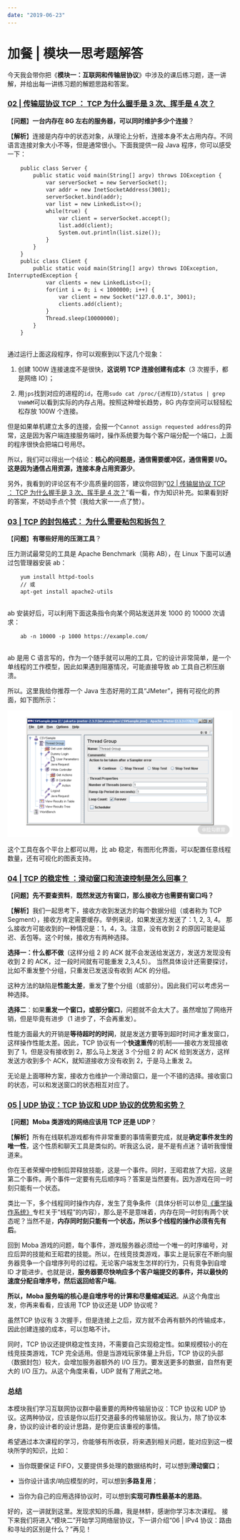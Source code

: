 ```yaml
---
date: "2019-06-23"
---  
```

      
# 加餐 | 模块一思考题解答
今天我会带你把《**模块一：互联网和传输层协议**》中涉及的课后练习题，逐一讲解，并给出每一讲练习题的解题思路和答案。

### [02 | 传输层协议 TCP ： TCP 为什么握手是 3 次、挥手是 4 次？](https://kaiwu.lagou.com/course/courseInfo.htm?courseId=837#/detail/pc?id=7266&fileGuid=xxQTRXtVcqtHK6j8)

【**问题**】**一台内存在 8G 左右的服务器，可以同时维护多少个连接**？

【**解析**】连接是内存中的状态对象，从理论上分析，连接本身不太占用内存。不同语言连接对象大小不等，但是通常很小。下面我提供一段 Java 程序，你可以感受一下：

```
    public class Server {
        public static void main(String[] argv) throws IOException {
            var serverSocket = new ServerSocket();
            var addr = new InetSocketAddress(3001);
            serverSocket.bind(addr);
            var list = new LinkedList<>();
            while(true) {
                var client = serverSocket.accept();
                list.add(client);
                System.out.println(list.size());
            }
        }
    }
    public class Client {
        public static void main(String[] argv) throws IOException, InterruptedException {
            var clients = new LinkedList<>();
            for(int i = 0; i < 1000000; i++) {
                var client = new Socket("127.0.0.1", 3001);
                clients.add(client);
            }
            Thread.sleep(10000000);
        }
    }
    

```

通过运行上面这段程序，你可以观察到以下这几个现象：

1.  创建 100W 连接速度不是很快，**这说明 TCP 连接创建有成本**（3 次握手，都是网络 IO）；

2.  用`jps`找到对应的进程的`id`，在用`sudo cat /proc/{进程ID}/status | grep VmHWM`可以看到实际的内存占用。按照这种增长趋势，8G 内存空间可以轻轻松松存放 100W 个连接。

但是如果单机建立太多的连接，会报一个`Cannot assign requested address`的异常，这是因为客户端连接服务端时，操作系统要为每个客户端分配一个端口，上面的程序很快会把端口号用尽。

所以，我们可以得出一个结论：**核心的问题是，通信需要缓冲区，通信需要 I/O。这是因为通信占用资源，连接本身占用资源少**。

另外，我看到的评论区有不少高质量的回答，建议你回到“[02 | 传输层协议 TCP ： TCP 为什么握手是 3 次、挥手是 4 次？](https://kaiwu.lagou.com/course/courseInfo.htm?courseId=837#/detail/pc?id=7266&fileGuid=xxQTRXtVcqtHK6j8)”看一看，作为知识补充。如果看到好的答案，不妨动手点个赞（我给大家一一点了赞）。

### [03 | TCP 的封包格式： 为什么需要粘包和拆包？](https://kaiwu.lagou.com/course/courseInfo.htm?courseId=837#/detail/pc?id=7267)

【**问题**】**有哪些好用的压测工具**？

压力测试最常见的工具是 Apache Benchmark（简称 AB），在 Linux 下面可以通过包管理器安装 ab：

```
    yum install httpd-tools
    // 或
    apt-get install apache2-utils
    

```

ab 安装好后，可以利用下面这条指令向某个网站发送并发 1000 的 10000 次请求：

```
    ab -n 10000 -p 1000 https://example.com/
    

```

ab 是用 C 语言写的，作为一个随手就可以用的工具，它的设计非常简单，是一个单线程的工作模型，因此如果遇到阻塞情况，可能直接导致 ab 工具自己积压崩溃。

所以。这里我给你推荐一个 Java 生态好用的工具“JMeter”，拥有可视化的界面，如下图所示：

![图片1.png](./httpss0lgstaticcomiimage6M013C0ACioPOWCH3cuACrZdAAa8J-obv7w303.png)

这个工具在各个平台上都可以用，比 ab 稳定，有图形化界面，可以配置任意线程数量，还有可视化的图表支持。

### [04 | TCP 的稳定性 ：滑动窗口和流速控制是怎么回事？](https://kaiwu.lagou.com/course/courseInfo.htm?courseId=837#/detail/pc?id=7268&fileGuid=xxQTRXtVcqtHK6j8)

【**问题**】**先不要查资料**，**既然发送方有窗口，那么接收方也需要有窗口吗？**

【**解析**】我们一起思考下，接收方收到发送方的每个数据分组（或者称为 TCP Segment），接收方肯定需要缓存。举例来说，如果发送方发送了：1, 2, 3, 4。 那么接收方可能收到的一种情况是：1，4，3。注意，没有收到 2 的原因可能是延迟、丢包等。这个时候，接收方有两种选择。

**选择一：什么都不做**（这样分组 2 的 ACK 就不会发送给发送方，发送方发现没有收到 2 的 ACK，过一段时间就有可能重发 2,3,4,5）。 当然具体设计还需要探讨，比如不重发整个分组，只重发已发送没有收到 ACK 的分组。

这种方法的缺陷是**性能太差**，重发了整个分组（或部分）。因此我们可以考虑另一种选择。

**选择二**：如果**重发一个窗口，或部分窗口**，问题就不会太大了。虽然增加了网络开销，但是毕竟有进步（1 进步了，不会再重发）。

性能方面最大的开销是**等待超时的时间**，就是发送方要等到超时时间才重发窗口，这样操作性能太差。因此，TCP 协议有一个**快速重传**的机制——接收方发现接收到了 1，但是没有接收到 2，那么马上发送 3 个分组 2 的 ACK 给到发送方，这样发送方收到多个 ACK，就知道接收方没有收到 2，于是马上重发 2。

无论是上面哪种方案，接收方也维护一个滑动窗口，是一个不错的选择。接收窗口的状态，可以和发送窗口的状态相互对应了。

### [05 | UDP 协议：TCP 协议和 UDP 协议的优势和劣势？](https://kaiwu.lagou.com/course/courseInfo.htm?courseId=837#/detail/pc?id=7269&fileGuid=xxQTRXtVcqtHK6j8)

【**问题**】**Moba 类游戏的网络应该用 TCP 还是 UDP**？

【**解析**】所有在线联机游戏都有件非常重要的事情需要完成，就是**确定事件发生的唯一性**，这个性质和聊天工具是类似的。听我这么说，是不是有点迷？请听我慢慢道来。

你在王者荣耀中控制后羿释放技能，这是一个事件。同时，王昭君放了大招，这是第二个事件。两个事件一定要有先后顺序吗？答案是当然要有。因为游戏在同一时刻只能有一个状态。

类比一下，多个线程同时操作内存，发生了竞争条件（具体分析可以参见[《重学操作系统》](<https://kaiwu.lagou.com/course/courseInfo.htm?courseId=478&sid=20-h5Url-0&buyFrom=2&pageId=1pz4&utm_source=zhuanlan article&utm_medium=bottom&utm_campaign=《计算机网络通关 29讲》专栏内嵌&_channel_track_key=D2LoirKK#/content>)专栏关于“线程”的内容），那么是不是意味着，内存在同一时刻有两个状态呢？当然不是，**内存同时刻只能有一个状态，所以多个线程的操作必须有先有后**。

回到 Moba 游戏的问题，每个事件，游戏服务器必须给一个唯一的时序编号，对应后羿的技能和王昭君的技能。所以，在线竞技类游戏，事实上是玩家在不断向服务器竞争一个自增序列号的过程。无论客户端发生怎样的行为，只有竞争到自增 ID 才能进步。也就是说，**服务器要尽快响应多个客户端提交的事件，并以最快的速度分配自增序号，然后返回给客户端**。

**所以，Moba 服务端的核心是自增序号的计算和尽量缩减延迟**。从这个角度出发，你再来看看，应该用 TCP 协议还是 UDP 协议呢？

虽然TCP 协议有 3 次握手，但是连接上之后，双方就不会再有额外的传输成本，因此创建连接的成本，可以忽略不计。

同时，TCP 协议还提供稳定性支持，不需要自己实现稳定性。如果规模较小的在线竞技类游戏，TCP 完全适用。但是当游戏玩家体量上升后，TCP 协议的头部（数据封包）较大，会增加服务器额外的 I/O 压力。要发送更多的数据，自然有更大的 I/O 压力。从这个角度来看，UDP 就有了用武之地。

### 总结

本模块我们学习互联网协议群中最重要的两种传输层协议：TCP 协议和 UDP 协议。这两种协议，应该是你以后打交道最多的传输层协议。我认为，除了协议本身，协议的设计者的设计思路，是你更应该重视的事情。

希望通过本次课程的学习，你能够有所收获，将来遇到相关问题，能对应到这一模块所学的知识，比如：

* 当你既要保证 FIFO，又要提供多处理的数据结构时，可以想到**滑动窗口**；

* 当你设计请求/响应模型的时，可以想到**多路复用**；

* 当你为自己的应用选择协议时，可以想到**实现可靠性最基本的思路**。

好的，这一讲就到这里。发现求知的乐趣，我是林䭽，感谢你学习本次课程。 接下来我们将进入“模块二”开始学习网络层协议，下一讲介绍“06 | IPv4 协议：路由和寻址的区别是什么？”再见！